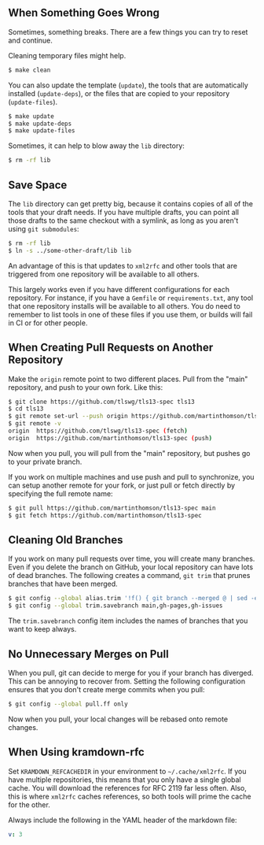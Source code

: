## When Something Goes Wrong

Sometimes, something breaks.  There are a few things you can try to reset and
continue.

Cleaning temporary files might help.

```sh
$ make clean
```

You can also update the template (`update`),
the tools that are automatically installed (`update-deps`), or
the files that are copied to your repository (`update-files`).

```sh
$ make update
$ make update-deps
$ make update-files
```

Sometimes, it can help to blow away the `lib` directory:

```sh
$ rm -rf lib
```


## Save Space

The `lib` directory can get pretty big, because it contains copies of all
of the tools that your draft needs.  If you have multiple drafts, you can
point all those drafts to the same checkout with a symlink, as long as you
aren't using `git submodules`:

```sh
$ rm -rf lib
$ ln -s ../some-other-draft/lib lib
```

An advantage of this is that updates to `xml2rfc` and other tools that
are triggered from one repository will be available to all others.

This largely works even if you have different configurations for each
repository. For instance, if you have a `Gemfile` or `requirements.txt`,
any tool that one repository installs will be available to all others.
You do need to remember to list tools in one of these files if you use
them, or builds will fail in CI or for other people.


## When Creating Pull Requests on Another Repository

Make the `origin` remote point to two different places.  Pull from the "main"
repository, and push to your own fork.  Like this:

```sh
$ git clone https://github.com/tlswg/tls13-spec tls13
$ cd tls13
$ git remote set-url --push origin https://github.com/martinthomson/tls13-spec
$ git remote -v
origin  https://github.com/tlswg/tls13-spec (fetch)
origin  https://github.com/martinthomson/tls13-spec (push)
```

Now when you pull, you will pull from the "main" repository, but pushes go to
your private branch.

If you work on multiple machines and use push and pull to synchronize, you can
setup another remote for your fork, or just pull or fetch directly by
specifying the full remote name:

```sh
$ git pull https://github.com/martinthomson/tls13-spec main
$ git fetch https://github.com/martinthomson/tls13-spec
```


## Cleaning Old Branches

If you work on many pull requests over time, you will create many branches.
Even if you delete the branch on GitHub, your local repository can have lots
of dead branches.  The following creates a command, `git trim` that prunes
branches that have been merged.

```sh
$ git config --global alias.trim '!f() { git branch --merged @ | sed -e '"'"'/^\*/d;s/^  //;/^\('"'"'$(git config --get trim.savebranch | sed -e '"'"'s/[, ]/\\|/g'"'"')'"'"'\)$/d'"'"' | xargs -r git branch -d; }; f'
$ git config --global trim.savebranch main,gh-pages,gh-issues
```

The `trim.savebranch` config item includes the names of branches that you
want to keep always.


## No Unnecessary Merges on Pull

When you pull, git can decide to merge for you if your branch has diverged.
This can be annoying to recover from.  Setting the following configuration
ensures that you don't create merge commits when you pull:

```sh
$ git config --global pull.ff only
```

Now when you pull, your local changes will be rebased onto remote changes.


## When Using kramdown-rfc

Set `KRAMDOWN_REFCACHEDIR` in your environment to `~/.cache/xml2rfc`.  If you
have multiple repositories, this means that you only have a single global
cache.  You will download the references for RFC 2119 far less often.  Also,
this is where `xml2rfc` caches references, so both tools will prime the cache
for the other.

Always include the following in the YAML header of the markdown file:

```yaml
v: 3
```
